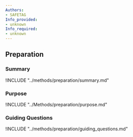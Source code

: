 ```yaml
---
Authors:
- SAFETAG
Info_provided:
- unknown
Info_required:
- unknown
---
```


## Preparation

### Summary
!INCLUDE "../methods/preparation/summary.md"

### Purpose
!INCLUDE "../Methods/preparation/purpose.md"

### Guiding Questions
!INCLUDE "../methods/preparation/guiding_questions.md"



